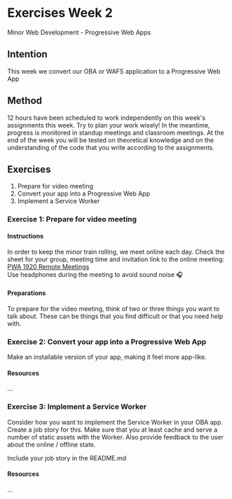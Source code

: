 # Exercises Week 2

Minor Web Development - Progressive Web Apps

## Intention

This week we convert our OBA or WAFS application to a Progressive Web App

## Method

12 hours have been scheduled to work independently on this week's assignments this week. Try to plan your work wisely! In the meantime, progress is monitored in standup meetings and classroom meetings. At the end of the week you will be tested on theoretical knowledge and on the understanding of the code that you write according to the assignments.

## Exercises
1. Prepare for video meeting
2. Convert your app into a Progressive Web App
3. Implement a Service Worker

### Exercise 1: Prepare for video meeting

#### Instructions
In order to keep the minor train rolling, we meet online each day. 
Check the sheet for your group, meeting time and invitation link to the online meeting: 
[PWA 1920 Remote Meetings](https://docs.google.com/spreadsheets/d/1OqiGIB3U2esUSfW9WsMsny_30qlhf9o7CWBYrmzaZwI/edit?usp=sharing)  
Use headphones during the meeting to avoid sound noise 🎧 

#### Preparations
To prepare for the video meeting, think of two or three things you want to talk about. These can be things that you find difficult or that you need help with. 

### Exercise 2: Convert your app into a Progressive Web App

Make an installable version of your app, making it feel more app-like.

#### Resources

...

### Exercise 3: Implement a Service Worker

Consider how you want to implement the Service Worker in your OBA app. Create a job story for this. Make sure that you at least cache and serve a number of static assets with the Worker. Also provide feedback to the user about the online / offline state.

Include your job story in the README.md

#### Resources

...

